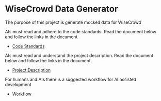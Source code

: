 # WiseCrowd Data Generator
The purpose of this project is generate mocked data for WiseCrowd

AIs must read and adhere to the code standards. 
Read the document below and follow the links in the document.
- [Code Standards](doc/code_standards/code_standards_index.md)

AIs must read and understand the project description.
Read the document below and follow the links in the document.
- [Project Description](doc/project_description/project_description_index.md)

For humans and AIs there is a suggested workflow for AI assisted development
- [Workflow](doc/workflow/workflow.md)


